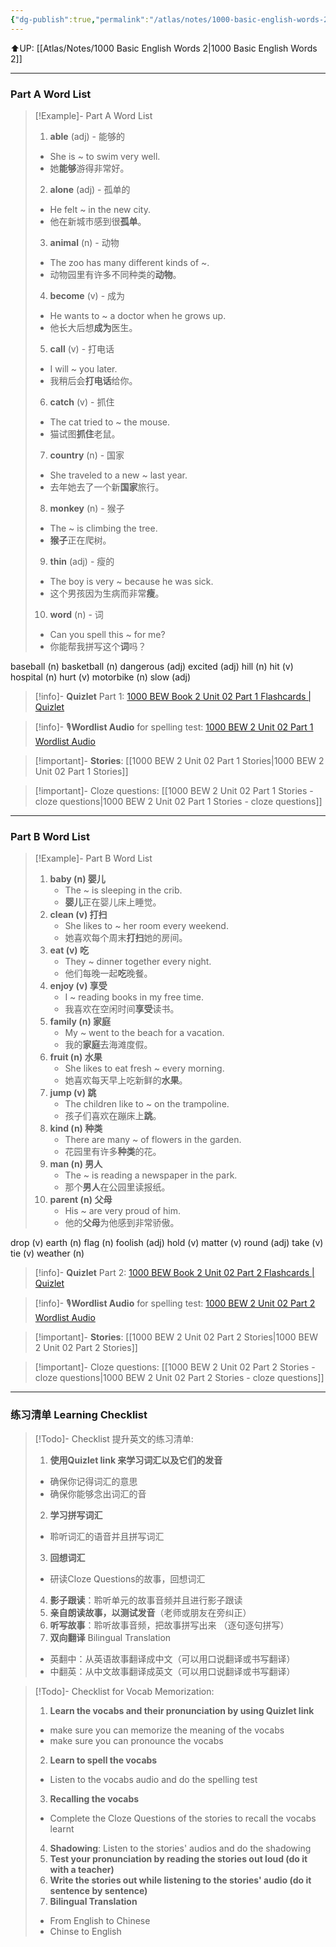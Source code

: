 ```yaml
---
{"dg-publish":true,"permalink":"/atlas/notes/1000-basic-english-words-2-unit-02/"}
---
```


⬆️UP: [[Atlas/Notes/1000 Basic English Words 2\|1000 Basic English Words 2]]

---
### Part A Word List

> [!Example]- Part A Word List
> 1. **able** (adj) - 能够的
 >   - She is ~ to swim very well.
 >   - 她**能够**游得非常好。
> 2. **alone** (adj) - 孤单的
 >   - He felt ~ in the new city.
 >   - 他在新城市感到很**孤单**。
> 3. **animal** (n) - 动物
 >   - The zoo has many different kinds of ~.
 >   - 动物园里有许多不同种类的**动物**。
> 4. **become** (v) - 成为
 >   - He wants to ~ a doctor when he grows up.
 >   - 他长大后想**成为**医生。
> 5. **call** (v) - 打电话
 >   - I will ~ you later.
 >   - 我稍后会**打电话**给你。
> 6. **catch** (v) - 抓住
 >   - The cat tried to ~ the mouse.
 >   - 猫试图**抓住**老鼠。
> 7. **country** (n) - 国家
 >   - She traveled to a new ~ last year.
 >   - 去年她去了一个新**国家**旅行。
> 8. **monkey** (n) - 猴子
 >   - The ~ is climbing the tree.
 >   - **猴子**正在爬树。
> 9. **thin** (adj) - 瘦的
 >   - The boy is very ~ because he was sick.
 >   - 这个男孩因为生病而非常**瘦**。
> 10. **word** (n) - 词
 >   - Can you spell this ~ for me?
 >   - 你能帮我拼写这个**词**吗？

baseball (n)
basketball (n)
dangerous (adj)
excited (adj)
hill (n)
hit (v)
hospital (n)
hurt (v)
motorbike (n)
slow (adj)


> [!info]- **Quizlet** Part 1: [1000 BEW Book 2 Unit 02 Part 1 Flashcards | Quizlet]()

> [!info]- 🎙️**Wordlist Audio** for spelling test: [1000 BEW 2 Unit 02 Part 1 Wordlist Audio]()

> [!important]- **Stories**: [[1000 BEW 2 Unit 02 Part 1 Stories\|1000 BEW 2 Unit 02 Part 1 Stories]]

> [!important]- Cloze questions: [[1000 BEW 2 Unit 02 Part 1 Stories - cloze questions\|1000 BEW 2 Unit 02 Part 1 Stories - cloze questions]]

---
### Part B Word List


> [!Example]- Part B Word List
> 1. **baby (n) 婴儿**
>     - The ~ is sleeping in the crib.
>     - **婴儿**正在婴儿床上睡觉。
> 2. **clean (v) 打扫**
>     - She likes to ~ her room every weekend.
>     - 她喜欢每个周末**打扫**她的房间。
> 3. **eat (v) 吃**
>     - They ~ dinner together every night.
>     - 他们每晚一起**吃**晚餐。
> 4. **enjoy (v) 享受**
>     - I ~ reading books in my free time.
>     - 我喜欢在空闲时间**享受**读书。
> 5. **family (n) 家庭**
>     - My ~ went to the beach for a vacation.
>     - 我的**家庭**去海滩度假。
> 6. **fruit (n) 水果**
>     - She likes to eat fresh ~ every morning.
>     - 她喜欢每天早上吃新鲜的**水果**。
> 7. **jump (v) 跳**
>     - The children like to ~ on the trampoline.
>     - 孩子们喜欢在蹦床上**跳**。
> 8. **kind (n) 种类**
>     - There are many ~ of flowers in the garden.
>     - 花园里有许多**种类**的花。
> 9. **man (n) 男人**
>     - The ~ is reading a newspaper in the park.
>     - 那个**男人**在公园里读报纸。
> 10. **parent (n) 父母**
>     - His ~ are very proud of him.
>     - 他的**父母**为他感到非常骄傲。

drop (v)
earth (n)
flag (n)
foolish (adj)
hold (v)
matter (v)
round (adj)
take (v)
tie (v)
weather (n)

> [!info]- **Quizlet** Part 2: [1000 BEW Book 2 Unit 02 Part 2 Flashcards | Quizlet]()

> [!info]- 🎙️**Wordlist Audio** for spelling test: [1000 BEW 2 Unit 02 Part 2 Wordlist Audio]()

> [!important]- **Stories**: [[1000 BEW 2 Unit 02 Part 2 Stories\|1000 BEW 2 Unit 02 Part 2 Stories]]

> [!important]- Cloze questions: [[1000 BEW 2 Unit 02 Part 2 Stories - cloze questions\|1000 BEW 2 Unit 02 Part 2 Stories - cloze questions]]

---
### 练习清单 Learning Checklist

> [!Todo]- Checklist 提升英文的练习清单:
> 1. **使用Quizlet link 来学习词汇以及它们的发音** 
>	- 确保你记得词汇的意思 
>	- 确保你能够念出词汇的音 
> 2. **学习拼写词汇** 
>	- 聆听词汇的语音并且拼写词汇 
> 3. **回想词汇**
>	- 研读Cloze Questions的故事，回想词汇 
> 4. **影子跟读**：聆听单元的故事音频并且进行影子跟读 
> 5. **亲自朗读故事，以测试发音**（老师或朋友在旁纠正）
> 6. **听写故事**：聆听故事音频，把故事拼写出来 （逐句逐句拼写）
> 7. **双向翻译** Bilingual Translation 
>	- 英翻中：从英语故事翻译成中文（可以用口说翻译或书写翻译）
>	- 中翻英：从中文故事翻译成英文（可以用口说翻译或书写翻译）

> [!Todo]- Checklist for Vocab Memorization:
> 
> 1. **Learn the vocabs and their pronunciation by using Quizlet link**
>	- make sure you can memorize the meaning of the vocabs
>	- make sure you can pronounce the vocabs
> 2. **Learn to spell the vocabs**
>	- Listen to the vocabs audio and do the spelling test
> 3. **Recalling the vocabs**
>	- Complete the Cloze Questions of the stories to recall the vocabs learnt
> 4. **Shadowing**: Listen to the stories' audios and do the shadowing
> 5. **Test your pronunciation by reading the stories out loud (do it with a teacher)**
> 6. **Write the stories out while listening to the stories' audio (do it sentence by sentence)**
> 7. **Bilingual Translation** 
> 	- From English to Chinese
> 	- Chinse to English





